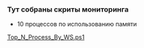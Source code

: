 ### Тут собраны скриты мониторинга 

* 10 процессов по использованию памяти

[Top_N_Process_By_WS.ps1](https://github.com/alhaos/scripts/blob/master/monitoring/Top_N_Process_By_WS.ps1)
